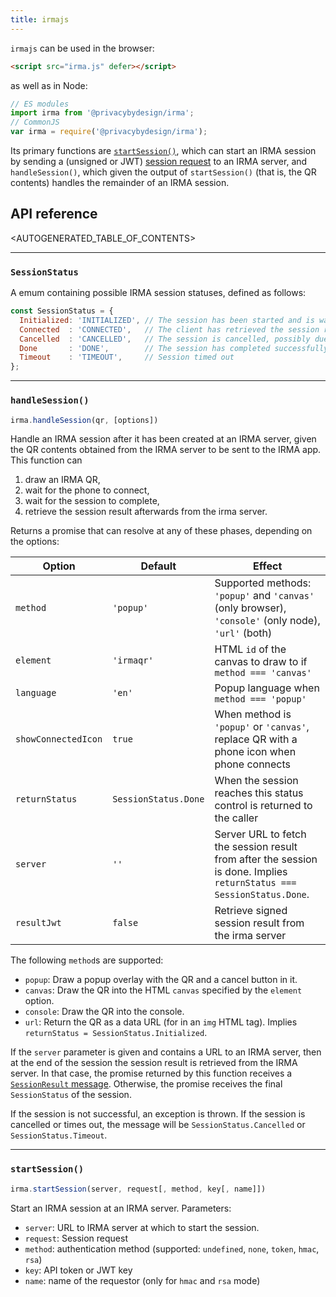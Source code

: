 ```yaml
---
title: irmajs
---
```


`irmajs` can be used in the browser:
```html
<script src="irma.js" defer></script>
```
as well as in Node:
```js
// ES modules
import irma from '@privacybydesign/irma';
// CommonJS
var irma = require('@privacybydesign/irma');
```

Its primary functions are [`startSession()`](#startsession), which can start an IRMA session by sending a (unsigned or JWT) [session request](api-session-requests) to an IRMA server, and `handleSession()`, which given the output of `startSession()` (that is, the QR contents) handles the remainder of an IRMA session.

## API reference

<AUTOGENERATED_TABLE_OF_CONTENTS>

---

### `SessionStatus`
A emum containing possible IRMA session statuses, defined as follows:

```js
const SessionStatus = {
  Initialized: 'INITIALIZED', // The session has been started and is waiting for the client to connect (scan the QR)
  Connected  : 'CONNECTED',   // The client has retrieved the session request, we wait for its response
  Cancelled  : 'CANCELLED',   // The session is cancelled, possibly due to an error
  Done       : 'DONE',        // The session has completed successfully
  Timeout    : 'TIMEOUT',     // Session timed out
};
```

---

### `handleSession()`

```js
irma.handleSession(qr, [options])
```
Handle an IRMA session after it has been created at an IRMA server, given the QR contents obtained from the IRMA server to be sent to the IRMA app. This function can 
1. draw an IRMA QR, 
2. wait for the phone to connect, 
3. wait for the session to complete, 
4. retrieve the session result afterwards from the irma server.

Returns a promise that can resolve at any of these phases, depending on the options:

| Option | Default | Effect |
|---|---|---|
| `method` | `'popup'` | Supported methods: `'popup'` and `'canvas'` (only browser), `'console'` (only node), `'url'` (both) |
| `element` | `'irmaqr'` | HTML `id` of the canvas to draw to if `method === 'canvas'` |
| `language` | `'en'` | Popup language when `method === 'popup'` |
| `showConnectedIcon` |  `true` | When method is `'popup'` or `'canvas'`, replace QR with a phone icon when phone connects |
| `returnStatus` |  `SessionStatus.Done` | When the session reaches this status control is returned to the caller |
| `server` | `''` | Server URL to fetch the session result from after the session is done. Implies `returnStatus === SessionStatus.Done`. |
| `resultJwt` |  `false` | Retrieve signed session result from the irma server |

The following `method`s are supported:
* `popup`: Draw a popup overlay with the QR and a cancel button in it.
* `canvas`: Draw the QR into the HTML `canvas` specified by the `element` option.
* `console`: Draw the QR into the console.
* `url`: Return the QR as a data URL (for in an `img` HTML tag). Implies `returnStatus = SessionStatus.Initialized`.

If the `server` parameter is given and contains a URL to an IRMA server, then at the end of the session the session result is retrieved from the IRMA server. In that case, the promise returned by this function receives a [`SessionResult` message](https://godoc.org/github.com/privacybydesign/irmago/server#SessionResult). Otherwise, the promise receives the final `SessionStatus` of the session.

If the session is not successful, an exception is thrown. If the session is cancelled or times out, the message will be `SessionStatus.Cancelled` or `SessionStatus.Timeout`.

---

### `startSession()`

```js
irma.startSession(server, request[, method, key[, name]])
```

Start an IRMA session at an IRMA server. Parameters:
 * `server`: URL to IRMA server at which to start the session.
 * `request`: Session request
 * `method`: authentication method (supported: `undefined`, `none`, `token`, `hmac`, `rsa`)
 * `key`: API token or JWT key
 * `name`: name of the requestor (only for `hmac` and `rsa` mode)